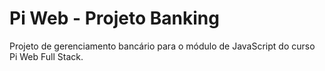 # Pi Web - Projeto Banking
Projeto de gerenciamento bancário para o módulo de JavaScript do curso Pi Web Full Stack.
